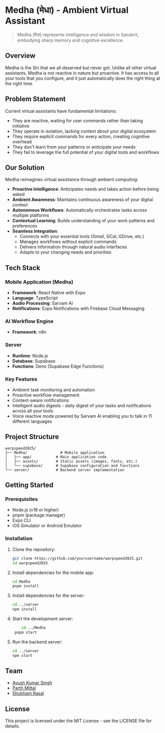 # Medha (मेधा) - Ambient Virtual Assistant
> Medha (मेधा) represents intelligence and wisdom in Sanskrit, embodying sharp memory and cognitive excellence.

## Overview
Medha is the Siri that we all deserved but never got. Unlike all other virtual assistants, Medha is not reactive in nature but proactive. It has access to all your tools that you configure, and it just automatically does the right thing at the right time.

## Problem Statement
Current virtual assistants have fundamental limitations:
- They are reactive, waiting for user commands rather than taking initiative
- They operate in isolation, lacking context about your digital ecosystem
- They require explicit commands for every action, creating cognitive overhead
- They don't learn from your patterns or anticipate your needs
- They fail to leverage the full potential of your digital tools and workflows

## Our Solution
Medha reimagines virtual assistance through ambient computing:
- **Proactive Intelligence**: Anticipates needs and takes action before being asked
- **Ambient Awareness**: Maintains continuous awareness of your digital context
- **Autonomous Workflows**: Automatically orchestrates tasks across multiple platforms
- **Contextual Learning**: Builds understanding of your work patterns and preferences
- **Seamless Integration**: 
  - Connects with your essential tools (Gmail, GCal, GDrive, etc.)
  - Manages workflows without explicit commands
  - Delivers information through natural audio interfaces
  - Adapts to your changing needs and priorities


## Tech Stack

### Mobile Application (Medha)
- **Framework**: React Native with Expo
- **Language**: TypeScript
- **Audio Processing**: Sarvam AI
- **Notifications**: Expo Notifications with Firebase Cloud Messaging

### AI Workflow Engine
- **Framework**: n8n

### Server
- **Runtime**: Node.js
- **Database**: Supabase
- **Functions**: Deno (Supabase Edge Functions)

### Key Features
- Ambient task monitoring and automation
- Proactive workflow management
- Context-aware notifications
- Intelligent audio digests - daily digest of your tasks and notifications across all your tools
- Voice reactive mode powered by Sarvam AI enabling you to talk in 11 different languages

## Project Structure

```
warpspeed2025/
├── Medha/               # Mobile application
│   ├── app/           # Main application code
│   ├── assets/        # Static assets (images, fonts, etc.)
│   └── supabase/      # Supabase configuration and functions
└── server/            # Backend server implementation
```

## Getting Started

### Prerequisites
- Node.js (v18 or higher)
- pnpm (package manager)
- Expo CLI
- iOS Simulator or Android Emulator

### Installation

1. Clone the repository:
   ```bash
   git clone https://github.com/yourusername/warpspeed2025.git
   cd warpspeed2025
   ```

2. Install dependencies for the mobile app:
   ```bash
   cd Medha
   pnpm install
   ```

3. Install dependencies for the server:
   ```bash
   cd ../server
   npm install
   ```

4. Start the development server:
   ```bash
       cd ../Medha
    pnpm start
   ```

5. Run the backend server:
   ```bash
   cd ../server
   npm start
   ```

## Team

- [Ayush Kumar Singh](https://github.com/ayush4345)
- [Parth Mittal](https://github.com/mittal-parth)
- [Shubham Rasal](https://github.com/Shubham-Rasal)


## License
This project is licensed under the MIT License - see the LICENSE file for details.

